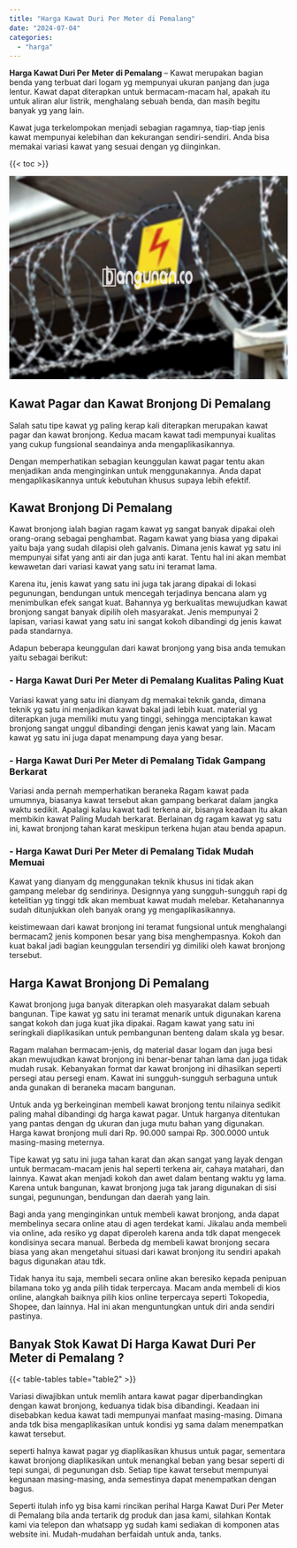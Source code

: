 ```yaml
---
title: "Harga Kawat Duri Per Meter di Pemalang"
date: "2024-07-04"
categories: 
  - "harga"
---
```


**Harga Kawat Duri Per Meter di Pemalang** – Kawat merupakan bagian benda yang terbuat dari logam yg mempunyai ukuran panjang dan juga lentur. Kawat dapat diterapkan untuk bermacam-macam hal, apakah itu untuk aliran alur listrik, menghalang sebuah benda, dan masih begitu banyak yg yang lain.

Kawat juga terkelompokan menjadi sebagian ragamnya, tiap-tiap jenis kawat mempunyai kelebihan dan kekurangan sendiri-sendiri. Anda bisa memakai variasi kawat yang sesuai dengan yg diinginkan.

{{< toc >}}

![Harga Kawat Duri Per Meter di Pemalang](/images/jual-kawat-murah13.png)

## Kawat Pagar dan Kawat Bronjong Di Pemalang

Salah satu tipe kawat yg paling kerap kali diterapkan merupakan kawat pagar dan kawat bronjong. Kedua macam kawat tadi mempunyai kualitas yang cukup fungsional seandainya anda mengaplikasikannya.

Dengan memperhatikan sebagian keunggulan kawat pagar tentu akan menjadikan anda menginginkan untuk menggunakannya. Anda dapat mengaplikasikannya untuk kebutuhan khusus supaya lebih efektif.

## Kawat Bronjong Di Pemalang

Kawat bronjong ialah bagian ragam kawat yg sangat banyak dipakai oleh orang-orang sebagai penghambat. Ragam kawat yang biasa yang dipakai yaitu baja yang sudah dilapisi oleh galvanis. Dimana jenis kawat yg satu ini mempunyai sifat yang anti air dan juga anti karat. Tentu hal ini akan membat kewawetan dari variasi kawat yang satu ini teramat lama.

Karena itu, jenis kawat yang satu ini juga tak jarang dipakai di lokasi pegunungan, bendungan untuk mencegah terjadinya bencana alam yg menimbulkan efek sangat kuat. Bahannya yg berkualitas mewujudkan kawat bronjong sangat banyak dipilih oleh masyarakat. Jenis mempunyai 2 lapisan, variasi kawat yang satu ini sangat kokoh dibandingi dg jenis kawat pada standarnya.

Adapun beberapa keunggulan dari kawat bronjong yang bisa anda temukan yaitu sebagai berikut:

### \- Harga Kawat Duri Per Meter di Pemalang Kualitas Paling Kuat

Variasi kawat yang satu ini dianyam dg memakai teknik ganda, dimana teknik yg satu ini menjadikan kawat bakal jadi lebih kuat. material yg diterapkan juga memiliki mutu yang tinggi, sehingga menciptakan kawat bronjong sangat unggul dibandingi dengan jenis kawat yang lain. Macam kawat yg satu ini juga dapat menampung daya yang besar.

### \- Harga Kawat Duri Per Meter di Pemalang Tidak Gampang Berkarat

Variasi anda pernah memperhatikan beraneka Ragam kawat pada umumnya, biasanya kawat tersebut akan gampang berkarat dalam jangka waktu sedikit. Apalagi kalau kawat tadi terkena air, bisanya keadaan itu akan membikin kawat Paling Mudah berkarat. Berlainan dg ragam kawat yg satu ini, kawat bronjong tahan karat meskipun terkena hujan atau benda apapun.

### \- Harga Kawat Duri Per Meter di Pemalang Tidak Mudah Memuai

Kawat yang dianyam dg menggunakan teknik khusus ini tidak akan gampang melebar dg sendirinya. Designnya yang sungguh-sungguh rapi dg ketelitian yg tinggi tdk akan membuat kawat mudah melebar. Ketahanannya sudah ditunjukkan oleh banyak orang yg mengaplikasikannya.

keistimewaan dari kawat bronjong ini teramat fungsional untuk menghalangi bermacam2 jenis komponen besar yang bisa menghempasnya. Kokoh dan kuat bakal jadi bagian keunggulan tersendiri yg dimiliki oleh kawat bronjong tersebut.

## Harga Kawat Bronjong Di Pemalang

Kawat bronjong juga banyak diterapkan oleh masyarakat dalam sebuah bangunan. Tipe kawat yg satu ini teramat menarik untuk digunakan karena sangat kokoh dan juga kuat jika dipakai. Ragam kawat yang satu ini seringkali diaplikasikan untuk pembangunan benteng dalam skala yg besar.

Ragam malahan bermacam-jenis, dg material dasar logam dan juga besi akan mewujudkan kawat bronjong ini benar-benar tahan lama dan juga tidak mudah rusak. Kebanyakan format dar kawat bronjong ini dihasilkan seperti persegi atau persegi enam. Kawat ini sungguh-sungguh serbaguna untuk anda gunakan di beraneka macam bangunan.

Untuk anda yg berkeinginan membeli kawat bronjong tentu nilainya sedikit paling mahal dibandingi dg harga kawat pagar. Untuk harganya ditentukan yang pantas dengan dg ukuran dan juga mutu bahan yang digunakan. Harga kawat bronjong muli dari Rp. 90.000 sampai Rp. 300.0000 untuk masing-masing meternya.

Tipe kawat yg satu ini juga tahan karat dan akan sangat yang layak dengan untuk bermacam-macam jenis hal seperti terkena air, cahaya matahari, dan lainnya. Kawat akan menjadi kokoh dan awet dalam bentang waktu yg lama. Karena untuk bangunan, kawat bronjong juga tak jarang digunakan di sisi sungai, pegunungan, bendungan dan daerah yang lain.

Bagi anda yang menginginkan untuk membeli kawat bronjong, anda dapat membelinya secara online atau di agen terdekat kami. Jikalau anda membeli via online, ada resiko yg dapat diperoleh karena anda tdk dapat mengecek kondisinya secara manual. Berbeda dg membeli kawat bronjong secara biasa yang akan mengetahui situasi dari kawat bronjong itu sendiri apakah bagus digunakan atau tdk.

Tidak hanya itu saja, membeli secara online akan beresiko kepada penipuan bilamana toko yg anda pilih tidak terpercaya. Macam anda membeli di kios online, alangkah baiknya pilih kios online terpercaya seperti Tokopedia, Shopee, dan lainnya. Hal ini akan menguntungkan untuk diri anda sendiri pastinya.

## Banyak Stok Kawat Di Harga Kawat Duri Per Meter di Pemalang ?

{{< table-tables table="table2" >}}

Variasi diwajibkan untuk memlih antara kawat pagar diperbandingkan dengan kawat bronjong, keduanya tidak bisa dibandingi. Keadaan ini disebabkan kedua kawat tadi mempunyai manfaat masing-masing. Dimana anda tdk bisa mengaplikasikan untuk kondisi yg sama dalam menempatkan kawat tersebut.

seperti halnya kawat pagar yg diaplikasikan khusus untuk pagar, sementara kawat bronjong diaplikasikan untuk menangkal beban yang besar seperti di tepi sungai, di pegunungan dsb. Setiap tipe kawat tersebut mempunyai kegunaan masing-masing, anda semestinya dapat menempatkan dengan bagus.

Seperti itulah info yg bisa kami rincikan perihal Harga Kawat Duri Per Meter di Pemalang bila anda tertarik dg produk dan jasa kami, silahkan Kontak kami via telepon dan whatsapp yg sudah kami sediakan di komponen atas website ini. Mudah-mudahan berfaidah untuk anda, tanks.
